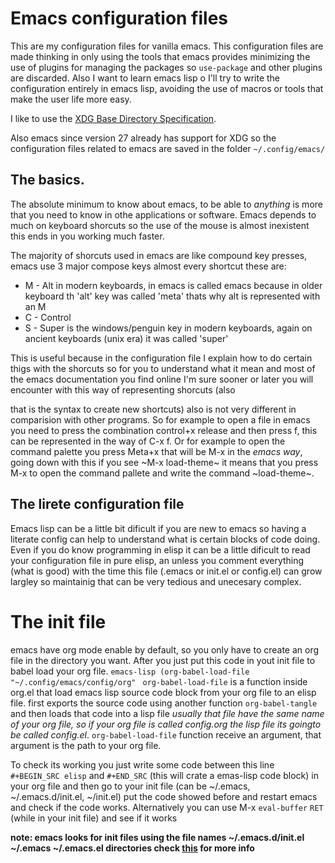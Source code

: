 # Emacs configuration files
This are my configuration files for vanilla emacs. This configuration
files are made thinking in only using the tools that emacs provides
minimizing the use of plugins for managing the packages so
`use-package` and other plugins are discarded.  Also I want to learn
emacs lisp o I'll try to write the configuration entirely in emacs
lisp, avoiding the use of macros or tools that make the user life more
easy.

I like to use the [XDG Base Directory
Specification](https://specifications.freedesktop.org/basedir-spec/basedir-spec-latest.html).

Also emacs since version 27 already has support for XDG so the
configuration files related to emacs are saved in the folder
`~/.config/emacs/`

## The basics.
The absolute minimum to know about emacs, to be able to *anything* is
more that you need to know in othe applications or software. Emacs
depends to much on keyboard shorcuts so the use of the mouse is almost
inexistent this ends in you working much faster.

The majority of shorcuts used in emacs are like compound key presses,
emacs use 3 major compose keys almost every shortcut these are:
* M - Alt in modern keyboards, in emacs is called emacs because in
  older keyboard th 'alt' key was called 'meta' thats why alt is
  represented with an M
* C - Control
* S - Super is the windows/penguin key in modern keyboards, again on
  ancient keyboards (unix era) it was called 'super'

This is useful because in the configuration file I explain how to do
certain thigs with the shorcuts so for you to understand what it mean
and most of the emacs documentation you find online I'm sure sooner or
later you will encounter with this way of representing shorcuts (also

that is the syntax to create new shortcuts) also is not very different
in comparision with other programs.  So for example to open a file in
emacs you need to press the combination control+x release and then
press f, this can be represented in the way of C-x f. Or for example
to open the command palette you press Meta+x that will be M-x in the
*emacs way*, going down with this if you see ~M-x load-theme~ it means
that you press M-x to open the command pallete and write the command
~load-theme~.


## The lirete configuration file
Emacs lisp can be a little bit dificult if you are new to emacs so
having a literate config can help to understand what is certain blocks
of code doing.  Even if you do know programming in elisp it can be a
little dificult to read your configuration file in pure elisp, an
unless you comment everything (what is good) with the time this file
(.emacs or init.el or config.el) can grow largley so maintainig that
can be very tedious and unecesary complex.

# The init file
emacs have org mode enable by default, so you only have to create an
org file in the directory you want.  After you just put this code in
yout init file to babel load your org file.  ```emacs-lisp
(org-babel-load-file "~/.config/emacs/config/org" ```
`org-babel-load-file` is a function inside org.el that load emacs lisp
source code block from your org file to an elisp file. first exports
the source code using another function `org-babel-tangle` and then
loads that code into a lisp file *usually that file have the same name
of your org file, so if your org file is called config.org the lisp
file its goingto be called config.el*.  `org-babel-load-file` function
receive an argument, that argument is the path to your org file.

To check its working you just write some code between this line
`#+BEGIN_SRC elisp` and `#+END_SRC` (this will crate a emas-lisp code
block) in your org file and then go to your init file (can be
~/.emacs, ~/.emacs.d/init.el, ~/init.el) put the code showed before
and restart emacs and check if the code works.  Alternatively you can
use M-x `eval-buffer` `RET` (while in your init file) and see if it
works


**note: emacs looks for init files using the file names
~/.emacs.d/init.el ~/.emacs ~/.emacs.el directories check
[this](https://www.gnu.org/software/emacs/manual/html_node/emacs/Find-Init.html)
for more info**
